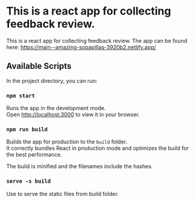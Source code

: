 # This is a react app for collecting feedback review.

This is a react app for collecting feedback review. The app can be found here:
https://main--amazing-sopapillas-3920b2.netlify.app/

## Available Scripts

In the project directory, you can run:

### `npm start`

Runs the app in the development mode.\
Open [http://localhost:3000](http://localhost:3000) to view it in your browser.


### `npm run build`

Builds the app for production to the `build` folder.\
It correctly bundles React in production mode and optimizes the build for the best performance.

The build is minified and the filenames include the hashes.

### `serve -s build`

Use to serve the static files from build folder.

 